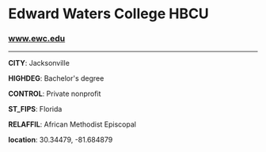 # Edward Waters College HBCU
### www.ewc.edu
---
**CITY**: Jacksonville

**HIGHDEG**: Bachelor's degree

**CONTROL**: Private nonprofit

**ST_FIPS**: Florida

**RELAFFIL**: African Methodist Episcopal

**location**: 30.34479, -81.684879